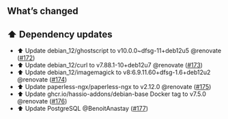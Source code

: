 ## What’s changed

## ⬆️ Dependency updates

- ⬆️ Update debian_12/ghostscript to v10.0.0~dfsg-11+deb12u5 @renovate ([#172](https://github.com/BenoitAnastay/paperless-home-assistant-addon/pull/172))
- ⬆️ Update debian_12/curl to v7.88.1-10+deb12u7 @renovate ([#173](https://github.com/BenoitAnastay/paperless-home-assistant-addon/pull/173))
- ⬆️ Update debian_12/imagemagick to v8:6.9.11.60+dfsg-1.6+deb12u2 @renovate ([#174](https://github.com/BenoitAnastay/paperless-home-assistant-addon/pull/174))
- ⬆️ Update paperless-ngx/paperless-ngx to v2.12.0 @renovate ([#175](https://github.com/BenoitAnastay/paperless-home-assistant-addon/pull/175))
- ⬆️ Update ghcr.io/hassio-addons/debian-base Docker tag to v7.5.0 @renovate ([#176](https://github.com/BenoitAnastay/paperless-home-assistant-addon/pull/176))
- ⬆️ Update PostgreSQL @BenoitAnastay ([#177](https://github.com/BenoitAnastay/paperless-home-assistant-addon/pull/177))
